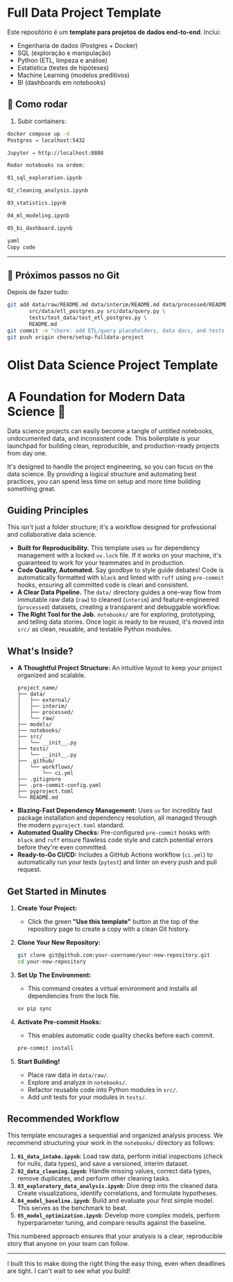 # Full Data Project Template

Este repositório é um **template para projetos de dados end-to-end**.
Inclui:
- Engenharia de dados (Postgres + Docker)
- SQL (exploração e manipulação)
- Python (ETL, limpeza e análise)
- Estatística (testes de hipóteses)
- Machine Learning (modelos preditivos)
- BI (dashboards em notebooks)

## 🚀 Como rodar

1. Subir containers:
```bash
docker compose up -d
Postgres → localhost:5432

Jupyter → http://localhost:8888

Rodar notebooks na ordem:

01_sql_exploration.ipynb

02_cleaning_analysis.ipynb

03_statistics.ipynb

04_ml_modeling.ipynb

05_bi_dashboard.ipynb

yaml
Copy code
```
---

## 📌 Próximos passos no Git
Depois de fazer tudo:
```bash
git add data/raw/README.md data/interim/README.md data/processed/README.md data/external/README.md \
       src/data/etl_postgres.py src/data/query.py \
       tests/test_data/test_etl_postgres.py \
       README.md
git commit -m "chore: add ETL/query placeholders, data docs, and tests to template"
git push origin chore/setup-fulldata-project
```
# Olist Data Science Project Template

# A Foundation for Modern Data Science 🚀

Data science projects can easily become a tangle of untitled notebooks, undocumented data, and inconsistent code. This boilerplate is your launchpad for building clean, reproducible, and production-ready projects from day one.

It's designed to handle the project engineering, so you can focus on the data science. By providing a logical structure and automating best practices, you can spend less time on setup and more time building something great.

## Guiding Principles

This isn't just a folder structure; it's a workflow designed for professional and collaborative data science.

* **Built for Reproducibility.** This template uses `uv` for dependency management with a locked `uv.lock` file. If it works on your machine, it's guaranteed to work for your teammates and in production.
* **Code Quality, Automated.** Say goodbye to style guide debates! Code is automatically formatted with `black` and linted with `ruff` using `pre-commit` hooks, ensuring all committed code is clean and consistent.
* **A Clear Data Pipeline.** The `data/` directory guides a one-way flow from immutable raw data (`raw`) to cleaned (`interim`) and feature-engineered (`processed`) datasets, creating a transparent and debuggable workflow.
* **The Right Tool for the Job.** `notebooks/` are for exploring, prototyping, and telling data stories. Once logic is ready to be reused, it's moved into `src/` as clean, reusable, and testable Python modules.

## What's Inside?

* **A Thoughtful Project Structure:** An intuitive layout to keep your project organized and scalable.
    ```
    project_name/
    ├── data/
    │   ├── external/
    │   ├── interim/
    │   ├── processed/
    │   └── raw/
    ├── models/
    ├── notebooks/
    ├── src/
    │   └── __init__.py
    ├── tests/
    │   └── __init__.py
    ├── .github/
    │   └── workflows/
    │       └── ci.yml
    ├── .gitignore
    ├── .pre-commit-config.yaml
    ├── pyproject.toml
    └── README.md
    ```
* **Blazing-Fast Dependency Management:** Uses `uv` for incredibly fast package installation and dependency resolution, all managed through the modern `pyproject.toml` standard.
* **Automated Quality Checks:** Pre-configured `pre-commit` hooks with `black` and `ruff` ensure flawless code style and catch potential errors before they're even committed.
* **Ready-to-Go CI/CD:** Includes a GitHub Actions workflow (`ci.yml`) to automatically run your tests (`pytest`) and linter on every push and pull request.

## Get Started in Minutes

1.  **Create Your Project:**
    * Click the green **"Use this template"** button at the top of the repository page to create a copy with a clean Git history.

2.  **Clone Your New Repository:**
    ```bash
    git clone git@github.com:your-username/your-new-repository.git
    cd your-new-repository
    ```

3.  **Set Up The Environment:**
    * This command creates a virtual environment and installs all dependencies from the lock file.
    ```bash
    uv pip sync
    ```

4.  **Activate Pre-commit Hooks:**
    * This enables automatic code quality checks before each commit.
    ```bash
    pre-commit install
    ```

5.  **Start Building!**
    * Place raw data in `data/raw/`.
    * Explore and analyze in `notebooks/`.
    * Refactor reusable code into Python modules in `src/`.
    * Add unit tests for your modules in `tests/`.

## Recommended Workflow

This template encourages a sequential and organized analysis process. We recommend structuring your work in the `notebooks/` directory as follows:

1.  **`01_data_intake.ipynb`**: Load raw data, perform initial inspections (check for nulls, data types), and save a versioned, interim dataset.
2.  **`02_data_cleaning.ipynb`**: Handle missing values, correct data types, remove duplicates, and perform other cleaning tasks.
3.  **`03_exploratory_data_analysis.ipynb`**: Dive deep into the cleaned data. Create visualizations, identify correlations, and formulate hypotheses.
4.  **`04_model_baseline.ipynb`**: Build and evaluate your first simple model. This serves as the benchmark to beat.
5.  **`05_model_optimization.ipynb`**: Develop more complex models, perform hyperparameter tuning, and compare results against the baseline.

This numbered approach ensures that your analysis is a clear, reproducible story that anyone on your team can follow.

---

I built this to make doing the right thing the easy thing, even when deadlines are tight. I can't wait to see what you build!
